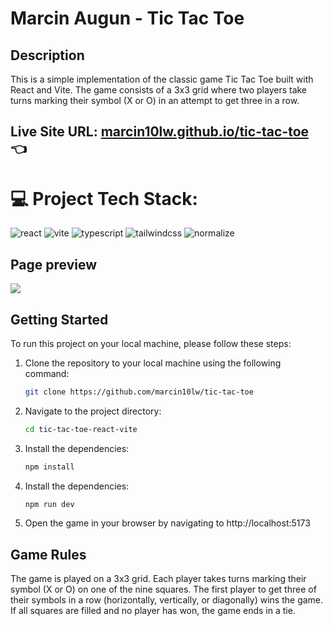 # Marcin Augun - Tic Tac Toe

## Description

This is a simple implementation of the classic game Tic Tac Toe built with React and Vite. The game consists of a 3x3 grid where two players take turns marking their symbol (X or O) in an attempt to get three in a row.

## Live Site URL: [marcin10lw.github.io/tic-tac-toe](https://marcin10lw.github.io/tic-tac-toe/) 👈

# 💻 Project Tech Stack:

![react](https://img.shields.io/badge/React-61DAFB.svg?style=for-the-badge&logo=React&logoColor=black)
![vite](https://img.shields.io/badge/Vite-646CFF.svg?style=for-the-badge&logo=Vite&logoColor=white)
![typescript](https://img.shields.io/badge/TypeScript-3178C6.svg?style=for-the-badge&logo=TypeScript&logoColor=white)
![tailwindcss](https://img.shields.io/badge/Tailwind%20CSS-06B6D4.svg?style=for-the-badge&logo=Tailwind-CSS&logoColor=white)
![normalize](https://img.shields.io/badge/Normalize.css-E3695F.svg?style=for-the-badge&logo=normalizedotcss&logoColor=white)

## Page preview

![](/tic-tac-toe-preview.gif)

## Getting Started

To run this project on your local machine, please follow these steps:

1. Clone the repository to your local machine using the following command:

   ```bash
   git clone https://github.com/marcin10lw/tic-tac-toe
   ```

2. Navigate to the project directory:

   ```bash
   cd tic-tac-toe-react-vite
   ```

3. Install the dependencies:

   ```bash
   npm install
   ```

4. Install the dependencies:

   ```bash
   npm run dev
   ```

5. Open the game in your browser by navigating to http://localhost:5173

## Game Rules

The game is played on a 3x3 grid. Each player takes turns marking their symbol (X or O) on one of the nine squares. The first player to get three of their symbols in a row (horizontally, vertically, or diagonally) wins the game. If all squares are filled and no player has won, the game ends in a tie.
